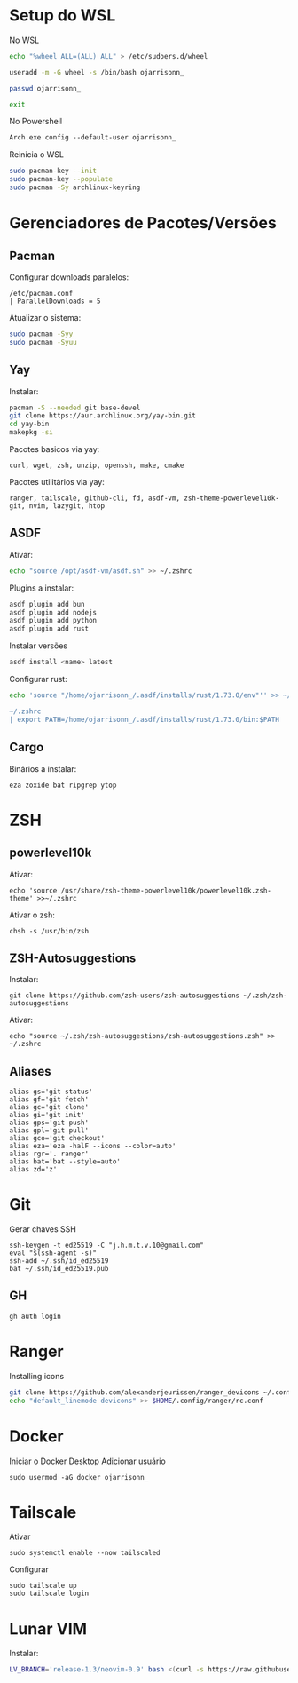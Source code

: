 # Setup do WSL
No WSL
``` bash
echo "%wheel ALL=(ALL) ALL" > /etc/sudoers.d/wheel

useradd -m -G wheel -s /bin/bash ojarrisonn_

passwd ojarrisonn_

exit
```
No Powershell
```ps
Arch.exe config --default-user ojarrisonn_
```
Reinicia o WSL
``` bash
sudo pacman-key --init
sudo pacman-key --populate
sudo pacman -Sy archlinux-keyring
```
# Gerenciadores de Pacotes/Versões
## Pacman
Configurar downloads paralelos:
```
/etc/pacman.conf
| ParallelDownloads = 5
```
Atualizar o sistema:
``` bash
sudo pacman -Syy
sudo pacman -Syuu
```
## Yay
Instalar: 
``` bash
pacman -S --needed git base-devel
git clone https://aur.archlinux.org/yay-bin.git
cd yay-bin
makepkg -si
```
Pacotes basicos via yay: 
```
curl, wget, zsh, unzip, openssh, make, cmake
```
Pacotes utilitários via yay:
```
ranger, tailscale, github-cli, fd, asdf-vm, zsh-theme-powerlevel10k-git, nvim, lazygit, htop
```
## ASDF
Ativar:
```bash
echo "source /opt/asdf-vm/asdf.sh" >> ~/.zshrc
```
Plugins a instalar:
``` bash
asdf plugin add bun
asdf plugin add nodejs
asdf plugin add python
asdf plugin add rust
```
Instalar versões
```bash
asdf install <name> latest
```
Configurar rust:
```bash
echo 'source "/home/ojarrisonn_/.asdf/installs/rust/1.73.0/env"'' >> ~/.zshrc

~/.zshrc
| export PATH=/home/ojarrisonn_/.asdf/installs/rust/1.73.0/bin:$PATH
```
## Cargo
Binários a instalar:
```
eza zoxide bat ripgrep ytop
```
# ZSH
## powerlevel10k
Ativar:
```
echo 'source /usr/share/zsh-theme-powerlevel10k/powerlevel10k.zsh-theme' >>~/.zshrc
```
Ativar o zsh:
```
chsh -s /usr/bin/zsh
```
## ZSH-Autosuggestions
Instalar:
```
git clone https://github.com/zsh-users/zsh-autosuggestions ~/.zsh/zsh-autosuggestions
```
Ativar:
```
echo "source ~/.zsh/zsh-autosuggestions/zsh-autosuggestions.zsh" >> ~/.zshrc
```
## Aliases
```
alias gs='git status'
alias gf='git fetch'
alias gc='git clone'
alias gi='git init'
alias gps='git push'
alias gpl='git pull'
alias gco='git checkout'
alias eza='eza -halF --icons --color=auto'
alias rgr='. ranger'
alias bat='bat --style=auto'
alias zd='z'
```
# Git
Gerar chaves SSH
```
ssh-keygen -t ed25519 -C "j.h.m.t.v.10@gmail.com"
eval "$(ssh-agent -s)"
ssh-add ~/.ssh/id_ed25519
bat ~/.ssh/id_ed25519.pub
```
## GH
```
gh auth login
```
# Ranger
Installing icons
```bash
git clone https://github.com/alexanderjeurissen/ranger_devicons ~/.config/ranger/plugins/ranger_devicons
echo "default_linemode devicons" >> $HOME/.config/ranger/rc.conf
```
# Docker
Iniciar o Docker Desktop
Adicionar usuário
```
sudo usermod -aG docker ojarrisonn_
```

# Tailscale
Ativar
```
sudo systemctl enable --now tailscaled
```
Configurar
```
sudo tailscale up
sudo tailscale login
```
# Lunar VIM
Instalar:
```bash
LV_BRANCH='release-1.3/neovim-0.9' bash <(curl -s https://raw.githubusercontent.com/LunarVim/LunarVim/release-1.3/neovim-0.9/utils/installer/install.sh)
```